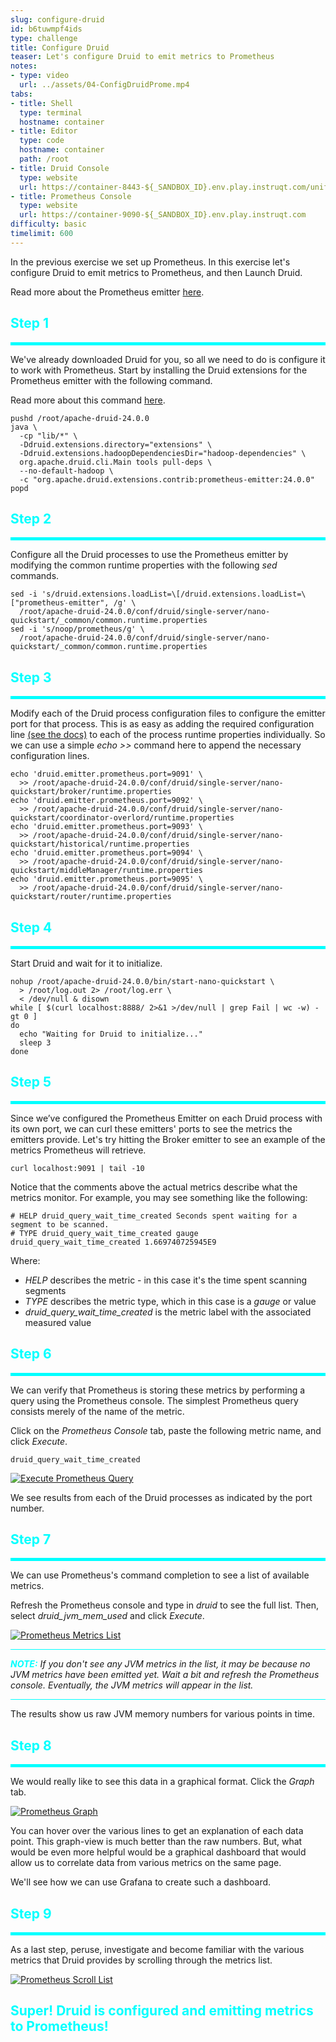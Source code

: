 ```yaml
---
slug: configure-druid
id: b6tuwmpf4ids
type: challenge
title: Configure Druid
teaser: Let's configure Druid to emit metrics to Prometheus
notes:
- type: video
  url: ../assets/04-ConfigDruidProme.mp4
tabs:
- title: Shell
  type: terminal
  hostname: container
- title: Editor
  type: code
  hostname: container
  path: /root
- title: Druid Console
  type: website
  url: https://container-8443-${_SANDBOX_ID}.env.play.instruqt.com/unified-console.html
- title: Prometheus Console
  type: website
  url: https://container-9090-${_SANDBOX_ID}.env.play.instruqt.com
difficulty: basic
timelimit: 600
---
```


In the previous exercise we set up Prometheus.
In this exercise let's configure Druid to emit metrics to Prometheus, and then Launch Druid.


Read more about the Prometheus emitter <a href="https://druid.apache.org/docs/latest/development/extensions-contrib/prometheus.html" target="_blank">here</a>.


<h2 style="color:cyan">Step 1</h2><hr style="color:cyan;background-color:cyan;height:5px">

We've already downloaded Druid for you, so all we need to do is configure it to work with Prometheus.
Start by installing the Druid extensions for the Prometheus emitter with the following command.

Read more about this command <a href="https://druid.apache.org/docs/latest/development/extensions.html#loading-community-extensions" target="_blank">here</a>.


```
pushd /root/apache-druid-24.0.0
java \
  -cp "lib/*" \
  -Ddruid.extensions.directory="extensions" \
  -Ddruid.extensions.hadoopDependenciesDir="hadoop-dependencies" \
  org.apache.druid.cli.Main tools pull-deps \
  --no-default-hadoop \
  -c "org.apache.druid.extensions.contrib:prometheus-emitter:24.0.0"
popd
```

<h2 style="color:cyan">Step 2</h2><hr style="color:cyan;background-color:cyan;height:5px">

Configure all the Druid processes to use the Prometheus emitter by modifying the common runtime properties with the following _sed_ commands.

```
sed -i 's/druid.extensions.loadList=\[/druid.extensions.loadList=\["prometheus-emitter", /g' \
  /root/apache-druid-24.0.0/conf/druid/single-server/nano-quickstart/_common/common.runtime.properties
sed -i 's/noop/prometheus/g' \
  /root/apache-druid-24.0.0/conf/druid/single-server/nano-quickstart/_common/common.runtime.properties
```

<h2 style="color:cyan">Step 3</h2><hr style="color:cyan;background-color:cyan;height:5px">

Modify each of the Druid process configuration files to configure the emitter port for that process.
This is as easy as adding the required configuration line <a href="https://druid.apache.org/docs/latest/development/extensions-contrib/prometheus.html#configuration" target="_blank">(see the docs)</a> to each of the process runtime properties individually.
So we can use a simple _echo >>_ command here to append the necessary configuration lines.

```
echo 'druid.emitter.prometheus.port=9091' \
  >> /root/apache-druid-24.0.0/conf/druid/single-server/nano-quickstart/broker/runtime.properties
echo 'druid.emitter.prometheus.port=9092' \
  >> /root/apache-druid-24.0.0/conf/druid/single-server/nano-quickstart/coordinator-overlord/runtime.properties
echo 'druid.emitter.prometheus.port=9093' \
  >> /root/apache-druid-24.0.0/conf/druid/single-server/nano-quickstart/historical/runtime.properties
echo 'druid.emitter.prometheus.port=9094' \
  >> /root/apache-druid-24.0.0/conf/druid/single-server/nano-quickstart/middleManager/runtime.properties
echo 'druid.emitter.prometheus.port=9095' \
  >> /root/apache-druid-24.0.0/conf/druid/single-server/nano-quickstart/router/runtime.properties
```

<h2 style="color:cyan">Step 4</h2><hr style="color:cyan;background-color:cyan;height:5px">

Start Druid and wait for it to initialize.

```
nohup /root/apache-druid-24.0.0/bin/start-nano-quickstart \
  > /root/log.out 2> /root/log.err \
  < /dev/null & disown
while [ $(curl localhost:8888/ 2>&1 >/dev/null | grep Fail | wc -w) -gt 0 ]
do
  echo "Waiting for Druid to initialize..."
  sleep 3
done
```

<h2 style="color:cyan">Step 5</h2><hr style="color:cyan;background-color:cyan;height:5px">

Since we’ve configured the Prometheus Emitter on each Druid process with its own port, we can curl these emitters' ports to see the metrics the emitters provide.
Let's try hitting the Broker emitter to see an example of the metrics Prometheus will retrieve.

```
curl localhost:9091 | tail -10
```

Notice that the comments above the actual metrics describe what the metrics monitor.
For example, you may see something like the following:

```
# HELP druid_query_wait_time_created Seconds spent waiting for a segment to be scanned.
# TYPE druid_query_wait_time_created gauge
druid_query_wait_time_created 1.669740725945E9
```

Where:
- _HELP_ describes the metric - in this case it's the time spent scanning segments
- _TYPE_ describes the metric type, which in this case is a _gauge_ or value
- _druid_query_wait_time_created_ is the metric label with the associated measured value

<h2 style="color:cyan">Step 6</h2><hr style="color:cyan;background-color:cyan;height:5px">

We can verify that Prometheus is storing these metrics by performing a query using the Prometheus console.
The simplest Prometheus query consists merely of the name of the metric.


Click on the _Prometheus Console_ tab, paste the following metric name, and click _Execute_.

```
druid_query_wait_time_created
```

<a href="#img-6">
  <img alt="Execute Prometheus Query" src="../assets/ExecPromQuery.png" />
</a>
<a href="#" class="lightbox" id="img-6">
  <img alt="Execute Prometheus Query" src="../assets/ExecPromQuery.png" />
</a>


We see results from each of the Druid processes as indicated by the port number.

<h2 style="color:cyan">Step 7</h2><hr style="color:cyan;background-color:cyan;height:5px">

We can use Prometheus's command completion to see a list of available metrics.


Refresh the Prometheus console and type in _druid_ to see the full list.
Then, select <i>druid_jvm_mem_used</i> and click _Execute_.

<a href="#img-7">
  <img alt="Prometheus Metrics List" src="../assets/PromMetricsList.png" />
</a>
<a href="#" class="lightbox" id="img-7">
  <img alt="Prometheus Metrics List" src="../assets/PromMetricsList.png" />
</a>

<hr style="background-color:cyan">
<p><span style="color:cyan"><strong><em>NOTE:</em></strong></span> <i>If you don't see any JVM metrics in the list, it may be because no JVM metrics have been emitted yet.
Wait a bit and refresh the Prometheus console.
Eventually, the JVM metrics will appear in the list.</i></p>
<hr style="background-color:cyan">


The results show us raw JVM memory numbers for various points in time.

<h2 style="color:cyan">Step 8</h2><hr style="color:cyan;background-color:cyan;height:5px">

We would really like to see this data in a graphical format.
Click the _Graph_ tab.

<a href="#img-8">
  <img alt="Prometheus Graph" src="../assets/PromGraph.png" />
</a>
<a href="#" class="lightbox" id="img-8">
  <img alt="Prometheus Graph" src="../assets/PromGraph.png" />
</a>

You can hover over the various lines to get an explanation of each data point.
This graph-view is much better than the raw numbers.
But, what would be even more helpful would be a graphical dashboard that would allow us to correlate data from various metrics on the same page.

We'll see how we can use Grafana to create such a dashboard.

<h2 style="color:cyan">Step 9</h2><hr style="color:cyan;background-color:cyan;height:5px">

As a last step, peruse, investigate and become familiar with the various metrics that Druid provides by scrolling through the metrics list.

<a href="#img-9">
  <img alt="Prometheus Scroll List" src="../assets/PromScroll.png" />
</a>
<a href="#" class="lightbox" id="img-9">
  <img alt="Prometheus Scroll List" src="../assets/PromScroll.png" />
</a>


<h2 style="color:cyan">Super! Druid is configured and emitting metrics to Prometheus!</h2>


<style type="text/css" rel="stylesheet">
.lightbox { display: none; position: fixed; justify-content: center; align-items: center; z-index: 999; top: 0; left: 0; right: 0; bottom: 0; padding: 1rem; background: rgba(0, 0, 0, 0.8); }
.lightbox:target { display: flex; }
.lightbox img { max-height: 100% }
.thumbnail:hover {
    position:fixed;
    top:-25px;
    left:-35px;
    width:500px;
    height:auto;
    display:block;
    z-index:999;
}
</style>
